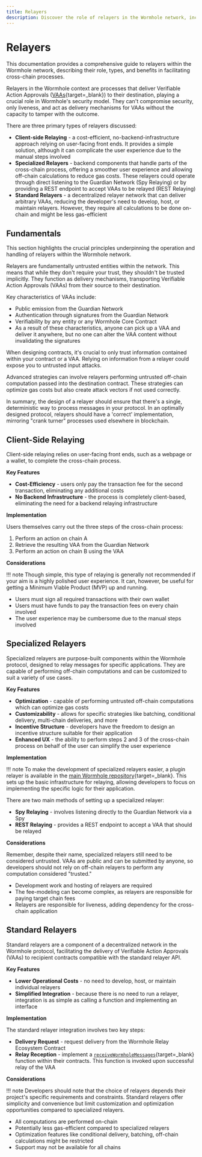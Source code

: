 ```yaml
---
title: Relayers
description: Discover the role of relayers in the Wormhole network, including client-side, specialized, and standard types, for secure cross-chain communication.
---
```


# Relayers

This documentation provides a comprehensive guide to relayers within the Wormhole network, describing their role, types, and benefits in facilitating cross-chain processes.

Relayers in the Wormhole context are processes that deliver Verifiable Action Approvals ([VAAs](#){target=\_blank}) to their destination, playing a crucial role in Wormhole's security model. They can't compromise security, only liveness, and act as delivery mechanisms for VAAs without the capacity to tamper with the outcome.

There are three primary types of relayers discussed:

- **Client-side Relaying** - a cost-efficient, no-backend-infrastructure approach relying on user-facing front ends. It provides a simple solution, although it can complicate the user experience due to the manual steps involved
- **Specialized Relayers** - backend components that handle parts of the cross-chain process, offering a smoother user experience and allowing off-chain calculations to reduce gas costs. These relayers could operate through direct listening to the Guardian Network (Spy Relaying) or by providing a REST endpoint to accept VAAs to be relayed (REST Relaying)
- **Standard Relayers** - a decentralized relayer network that can deliver arbitrary VAAs, reducing the developer's need to develop, host, or maintain relayers. However, they require all calculations to be done on-chain and might be less gas-efficient

## Fundamentals

This section highlights the crucial principles underpinning the operation and handling of relayers within the Wormhole network.

Relayers are fundamentally untrusted entities within the network. This means that while they don't require your trust, they shouldn't be trusted implicitly. They function as delivery mechanisms, transporting Verifiable Action Approvals (VAAs) from their source to their destination.

Key characteristics of VAAs include:

- Public emission from the Guardian Network
- Authentication through signatures from the Guardian Network
- Verifiability by any entity or any Wormhole Core Contract
- As a result of these characteristics, anyone can pick up a VAA and deliver it anywhere, but no one can alter the VAA content without invalidating the signatures

When designing contracts, it's crucial to only trust information contained within your contract or a VAA. Relying on information from a relayer could expose you to untrusted input attacks.

Advanced strategies can involve relayers performing untrusted off-chain computation passed into the destination contract. These strategies can optimize gas costs but also create attack vectors if not used correctly.

In summary, the design of a relayer should ensure that there's a single, deterministic way to process messages in your protocol. In an optimally designed protocol, relayers should have a 'correct' implementation, mirroring "crank turner" processes used elsewhere in blockchain.

## Client-Side Relaying

Client-side relaying relies on user-facing front ends, such as a webpage or a wallet, to complete the cross-chain process.

**Key Features**

- **Cost-Efficiency** - users only pay the transaction fee for the second transaction, eliminating any additional costs
- **No Backend Infrastructure** - the process is completely client-based, eliminating the need for a backend relaying infrastructure

**Implementation**

Users themselves carry out the three steps of the cross-chain process:

1. Perform an action on chain A
2. Retrieve the resulting VAA from the Guardian Network
3. Perform an action on chain B using the VAA

**Considerations**

!!! note
    Though simple, this type of relaying is generally not recommended if your aim is a highly polished user experience. It can, however, be useful for getting a Minimum Viable Product (MVP) up and running.

- Users must sign all required transactions with their own wallet
- Users must have funds to pay the transaction fees on every chain involved
- The user experience may be cumbersome due to the manual steps involved

## Specialized Relayers

Specialized relayers are purpose-built components within the Wormhole protocol, designed to relay messages for specific applications. They are capable of performing off-chain computations and can be customized to suit a variety of use cases.

**Key Features**

- **Optimization** - capable of performing untrusted off-chain computations which can optimize gas costs
- **Customizability** - allows for specific strategies like batching, conditional delivery, multi-chain deliveries, and more
- **Incentive Structure** - developers have the freedom to design an incentive structure suitable for their application
- **Enhanced UX** - the ability to perform steps 2 and 3 of the cross-chain process on behalf of the user can simplify the user experience

**Implementation**

!!! note
    To make the development of specialized relayers easier, a plugin relayer is available in the [main Wormhole repository](#){target=\_blank}. This sets up the basic infrastructure for relaying, allowing developers to focus on implementing the specific logic for their application.

There are two main methods of setting up a specialized relayer:

- **Spy Relaying** - involves listening directly to the Guardian Network via a Spy
- **REST Relaying** - provides a REST endpoint to accept a VAA that should be relayed

**Considerations**

Remember, despite their name, specialized relayers still need to be considered untrusted. VAAs are public and can be submitted by anyone, so developers should not rely on off-chain relayers to perform any computation considered "trusted."

- Development work and hosting of relayers are required
- The fee-modeling can become complex, as relayers are responsible for paying target chain fees
- Relayers are responsible for liveness, adding dependency for the cross-chain application

## Standard Relayers

Standard relayers are a component of a decentralized network in the Wormhole protocol, facilitating the delivery of Verifiable Action Approvals (VAAs) to recipient contracts compatible with the standard relayer API.

**Key Features**

- **Lower Operational Costs** - no need to develop, host, or maintain individual relayers
- **Simplified Integration** - because there is no need to run a relayer, integration is as simple as calling a function and implementing an interface

**Implementation**

The standard relayer integration involves two key steps:

- **Delivery Request** - request delivery from the Wormhole Relay Ecosystem Contract
- **Relay Reception** - implement a [`receiveWormholeMessages`](#){target=\_blank} function within their contracts. This function is invoked upon successful relay of the VAA

**Considerations**

!!! note
    Developers should note that the choice of relayers depends their project's specific requirements and constraints. Standard relayers offer simplicity and convenience but limit customization and optimization opportunities compared to specialized relayers.

- All computations are performed on-chain
- Potentially less gas-efficient compared to specialized relayers
- Optimization features like conditional delivery, batching, off-chain calculations might be restricted
- Support may not be available for all chains
